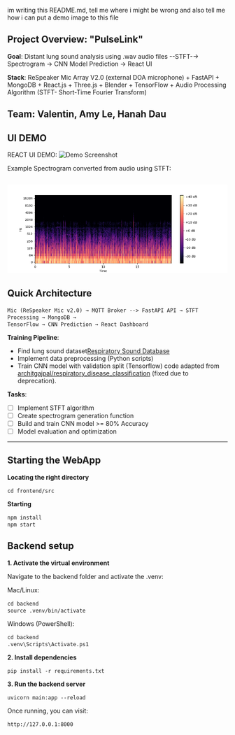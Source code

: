 im writing this README.md, tell me where i might be wrong and also tell me how i can put a demo image to this file

##  Project Overview: "PulseLink"
**Goal**: Distant lung sound analysis using .wav audio files --STFT-→ Spectrogram → CNN Model Prediction → React UI 

**Stack**: ReSpeaker Mic Array V2.0 (external DOA microphone) + FastAPI + MongoDB + React.js + Three.js + Blender + TensorFlow + Audio Processing Algorithm (STFT- Short-Time Fourier Transform)

**Team**: Valentin, Amy Le, Hanah Dau
---
## UI DEMO
REACT UI DEMO:
![Demo Screenshot](frontend/public/UI-demo.png)

Example Spectrogram converted from audio using STFT:

![Demo Spectrogram](frontend/public/spectrogram.png)
---
## Quick Architecture
```
Mic (ReSpeaker Mic v2.0) → MQTT Broker --> FastAPI API → STFT Processing → MongoDB → 
TensorFlow → CNN Prediction → React Dashboard
```

**Training Pipeline**:
- Find lung sound dataset[Respiratory Sound Database](https://bhichallenge.med.auth.gr/ICBHI_2017_Challenge)
- Implement data preprocessing (Python scripts)
- Train CNN model with validation split (Tensorflow) code adapted from [architgajpal/respiratory_disease_classification](https://github.com/architgajpal/respiratory_disease_classification) (fixed due to deprecation).

**Tasks**:
- [ ] Implement STFT algorithm
- [ ] Create spectrogram generation function
- [ ] Build and train CNN model >= 80% Accuracy
- [ ] Model evaluation and optimization

---
## Starting the WebApp
**Locating the right directory**
```
cd frontend/src
```
**Starting**
```
npm install
npm start
```

## Backend setup
**1.	Activate the virtual environment**

Navigate to the backend folder and activate the .venv:

Mac/Linux:
```
cd backend
source .venv/bin/activate
```

Windows (PowerShell):
```
cd backend
.venv\Scripts\Activate.ps1
```
**2.	Install dependencies**
```
pip install -r requirements.txt
```

**3. Run the backend server**
```
uvicorn main:app --reload
```

Once running, you can visit:
```
http://127.0.0.1:8000
```
